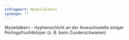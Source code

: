 ```yaml
---
schlagwort: Myzelialkern
synonym: ""
---
```

Myzelialkern - Hyphenschicht an der Anwuchsstelle einiger Porlingsfruchtkörper (z. B. beim Zunderschwamm)